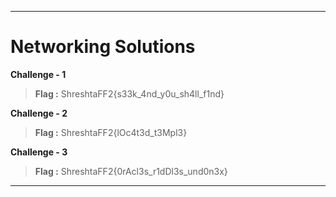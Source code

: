 -----------------------
# **Networking Solutions**

**Challenge - 1**
> **Flag :** ShreshtaFF2{s33k\_4nd\_y0u\_sh4ll\_f1nd}

**Challenge - 2**
> **Flag :** ShreshtaFF2{lOc4t3d\_t3Mpl3}

**Challenge - 3**
> **Flag :** ShreshtaFF2{0rAcl3s\_r1dDl3s\_und0n3x}


-----------------------